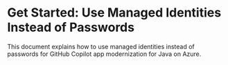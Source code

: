 # Get Started: Use Managed Identities Instead of Passwords

This document explains how to use managed identities instead of passwords for GitHub Copilot app modernization for Java on Azure.